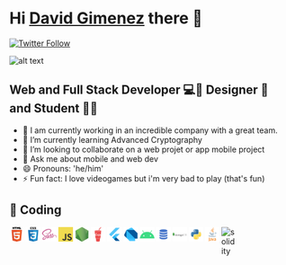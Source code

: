 # Hi [David Gimenez][website] there 👋

[![Twitter Follow](https://img.shields.io/twitter/follow/alejandrogmn?color=1DA1f2&logo=twitter&style=for-the-badge)](https://twiter.com/alejandrogmn)

![alt text](https://media.giphy.com/media/NHvv0Bo3oGq1eTBDd1/giphy.gif)

## Web and Full Stack Developer 💻📱 Designer 🎨 and Student 🧑‍🎓

- 🔭 I am currently working in an incredible company with a great team.
- 🌱 I’m currently learning Advanced Cryptography
- 👯 I’m looking to collaborate on a web projet or app mobile project
- 💬 Ask me about mobile and web dev
- 😄 Pronouns: 'he/him'
- ⚡ Fun fact: I love videogames but i'm very bad to play (that's fun)


## 🚀 Coding

[<img align="left" alt="HTML5" width="26px" style="margin-right: 3px" src="https://raw.githubusercontent.com/github/explore/80688e429a7d4ef2fca1e82350fe8e3517d3494d/topics/html/html.png" />][website]

[<img align="left" alt="CSS3" width="26px" style="margin-right: 3px" src="https://raw.githubusercontent.com/github/explore/80688e429a7d4ef2fca1e82350fe8e3517d3494d/topics/css/css.png" />][website]

[<img align="left" alt="sass" width="26px" style="margin-right: 3px" src="https://raw.githubusercontent.com/github/explore/80688e429a7d4ef2fca1e82350fe8e3517d3494d/topics/sass/sass.png" />][website]

[<img align="left" alt="JavaScript" width="26px" style="margin-right: 3px" src="https://raw.githubusercontent.com/github/explore/80688e429a7d4ef2fca1e82350fe8e3517d3494d/topics/javascript/javascript.png" />][website]

[<img align="left" alt="nodejs" width="26px" style="margin-right: 3px" src="https://raw.githubusercontent.com/github/explore/80688e429a7d4ef2fca1e82350fe8e3517d3494d/topics/nodejs/nodejs.png" />][website]

[<img align="left" alt="gulp" width="26px" style="margin-right: 3px" src="https://raw.githubusercontent.com/github/explore/80688e429a7d4ef2fca1e82350fe8e3517d3494d/topics/gulp/gulp.png" />][website]

[<img align="left" alt="flutter" width="26px" style="margin-right: 3px" src="https://raw.githubusercontent.com/github/explore/80688e429a7d4ef2fca1e82350fe8e3517d3494d/topics/flutter/flutter.png" />][website]

[<img align="left" alt="dart" width="26px" style="margin-right: 3px" src="https://raw.githubusercontent.com/github/explore/80688e429a7d4ef2fca1e82350fe8e3517d3494d/topics/dart/dart.png" />][website]

[<img align="left" alt="android" width="26px" style="margin-right: 3px" src="https://raw.githubusercontent.com/github/explore/80688e429a7d4ef2fca1e82350fe8e3517d3494d/topics/android/android.png" />][website]

[<img align="left" alt="sql" width="26px" style="margin-right: 3px" src="https://raw.githubusercontent.com/github/explore/80688e429a7d4ef2fca1e82350fe8e3517d3494d/topics/sql/sql.png" />][website]

[<img align="left" alt="mongodb" width="26px" style="margin-right: 3px" src="https://raw.githubusercontent.com/github/explore/80688e429a7d4ef2fca1e82350fe8e3517d3494d/topics/mongodb/mongodb.png" />][website]

[<img align="left" alt="python" width="26px" style="margin-right: 3px" src="https://raw.githubusercontent.com/github/explore/80688e429a7d4ef2fca1e82350fe8e3517d3494d/topics/python/python.png" />][website]

[<img align="left" alt="java" width="26px" style="margin-right: 3px" src="https://raw.githubusercontent.com/github/explore/80688e429a7d4ef2fca1e82350fe8e3517d3494d/topics/java/java.png" />][website]

[<img align="left" alt="solidity" width="26px" style="margin-right: 3px" src="https://cointral.com/wp-content/uploads/2019/11/solidity-nedir.png" />][website]

<br/>

<!-- ---
##🎧 Spotify Playing
 -->

<!-- links -->
[website]:https://holasoydavid.com/

